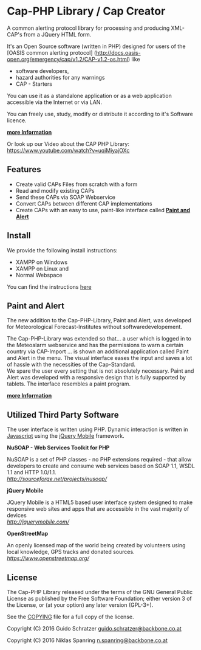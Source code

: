 # Cap-PHP Library / Cap Creator
A common alerting protocol library for processing and producing XML-CAP's from a JQuery HTML form.

It's an Open Source software (written in PHP) designed for users of the [OASIS common alerting protocol] (http://docs.oasis-open.org/emergency/cap/v1.2/CAP-v1.2-os.html) like
* software developers, 
* hazard authorities for any warnings
* CAP - Starters

You can use it as a standalone application or as a web application accessible via the Internet or via LAN.

You can freely use, study, modify or distribute it according to it's Software licence.

[**more Information**](doc/)

Or look up our Video about the CAP PHP Library: https://www.youtube.com/watch?v=uqiMiyajOXc

## Features

* Create valid CAPs Files from scratch with a form
* Read and modify existing CAPs
* Send these CAPs via SOAP Webservice
* Convert CAPs between different CAP implementations
* Create CAPs with an easy to use, paint-like interface called [**Paint and Alert**](doc/PaintandAlert.md)


## Install

We provide the following install instructions:
* XAMPP on Windows
* XAMPP on Linux and 
* Normal Webspace

You can find the instructions [here](doc/install.md)

## Paint and Alert

The new addition to the Cap-PHP-Library, Paint and Alert, was developed for Meteorological Forecast-Institutes without softwaredevelopement.

The Cap-PHP-Library was extended so that...
a user which is logged in to the Meteoalarm webservice
and has the permissions to warn a certain country via CAP-Import
... is shown an additional application called Paint and Alert in the menu.
The visual interface eases the input and saves a lot of hassle with the necessities of the Cap-Standard. <br>We spare the user every setting that is not absolutely necessary. Paint and Alert was developed with a responsive design that is fully supported by tablets. The interface resembles a paint program.

[**more Information**](doc/PaintandAlert.md)



## Utilized Third Party Software

The user interface is written using PHP. Dynamic interaction is written in [Javascript](http://en.wikipedia.org/wiki/JavaScript) using the [jQuery Mobile](http://jquerymobile.com/) framework.
 
**NuSOAP - Web Services Toolkit for PHP**

NuSOAP is a set of PHP classes - no PHP extensions required - that allow developers to create and consume web services based on SOAP 1.1, WSDL 1.1 and HTTP 1.0/1.1.
<br>*http://sourceforge.net/projects/nusoap/*

**jQuery Mobile** 

JQuery Mobile is a HTML5 based user interface system designed to make responsive web sites and apps that are accessible in the vast majority of devices
<br>*http://jquerymobile.com/*

**OpenStreetMap**

An openly licensed map of the world being created by volunteers using local knowledge, GPS tracks and donated sources.
<br>*https://www.openstreetmap.org/*

## License

The Cap-PHP Library released under the terms of the GNU General Public License as published by the Free Software Foundation; either version 3 of the License, or (at your option) any later version (GPL-3+).

See the [COPYING](COPYING) file for a full copy of the license.

Copyright (C) 2016 Guido Schratzer <guido.schratzer@backbone.co.at>

Copyright (C) 2016 Niklas Spanring <n.spanring@backbone.co.at>

